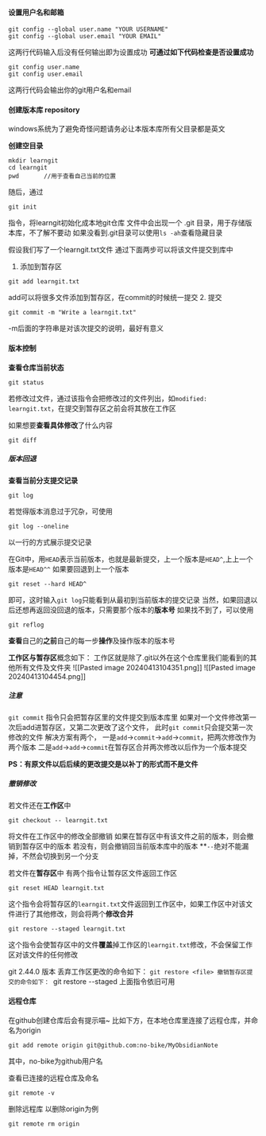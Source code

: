 #### 设置用户名和邮箱
```
git config --global user.name "YOUR USERNAME"
git config --global user.email "YOUR EMAIL"
```
这两行代码输入后没有任何输出即为设置成功
**可通过如下代码检查是否设置成功**
```
git config user.name
git config user.email
```
这两行代码会输出你的git用户名和email

#### 创建版本库 repository
windows系统为了避免奇怪问题请务必让本版本库所有父目录都是英文

**创建空目录**
```
mkdir learngit
cd learngit
pwd       //用于查看自己当前的位置
```
随后，通过
```
git init
```
指令，将learngit初始化成本地git仓库
文件中会出现一个 .git 目录，用于存储版本库，不了解不要动
如果没看到.git目录可以使用`ls -ah`查看隐藏目录

假设我们写了一个learngit.txt文件
通过下面两步可以将该文件提交到库中
1. 添加到暂存区
```
git add learngit.txt
```
add可以将很多文件添加到暂存区，在commit的时候统一提交
2. 提交
```
git commit -m "Write a learngit.txt"
```
-m后面的字符串是对该次提交的说明，最好有意义

#### 版本控制

**查看仓库当前状态**
```
git status
```
若修改过文件，通过该指令会把修改过的文件列出，如`modified: learngit.txt`，在提交到暂存区之前会将其放在工作区

如果想要**查看具体修改**了什么内容
```
git diff
```


##### 版本回退

**查看当前分支提交记录**
```
git log
```
若觉得版本消息过于冗杂，可使用
```
git log --oneline
```
以一行的方式展示提交记录

在Git中，用`HEAD`表示当前版本，也就是最新提交，上一个版本是`HEAD^`,上上一个版本是`HEAD^^`
如果要回退到上一个版本
```
git reset --hard HEAD^
```
即可，这时输入`git log`只能看到从最初到当前版本的提交记录
当然，如果回退以后还想再返回没回退的版本，只需要那个版本的**版本号**
如果找不到了，可以使用
```
git reflog
```
**查看**自己的**之前**自己的每一步**操作**及操作版本的版本号

**工作区与暂存区**概念如下：
工作区就是除了.git以外在这个仓库里我们能看到的其他所有文件及文件夹
![[Pasted image 20240413104351.png]]
![[Pasted image 20240413104454.png]]

##### 注意
`git commit` 指令只会把暂存区里的文件提交到版本库里
如果对一个文件修改第一次后add进暂存区，又第二次更改了这个文件，
此时`git commit`只会提交第一次修改的文件
解决方案有两个，
一是`add`->`commit`->`add`->`commit`，把两次修改作为两个版本
二是`add`->`add`->`commit`在暂存区合并两次修改以后作为一个版本提交

**PS：有原文件以后后续的更改提交是以补丁的形式而不是文件**

##### 撤销修改

若文件还在**工作区**中
```
git checkout -- learngit.txt
```
将文件在工作区中的修改全部撤销
如果在暂存区中有该文件之前的版本，则会撤销到暂存区中的版本
若没有，则会撤销回当前版本库中的版本
**`--`绝对不能漏掉，不然会切换到另一个分支

若文件在**暂存区**中
有两个指令让暂存区文件返回工作区
```
git reset HEAD learngit.txt
```
这个指令会将暂存区的`learngit.txt`文件返回到工作区中，如果工作区中对该文件进行了其他修改，则会将两个**修改合并**

```
git restore --staged learngit.txt
```
这个指令会使暂存区中的文件**覆盖**掉工作区的`learngit.txt`修改，不会保留工作区对该文件的任何修改


git 2.44.0 版本
丢弃工作区更改的命令如下：
`git restore <file>
撤销暂存区提交的命令如下：
`git restore --staged <file>
上面指令依旧可用


#### 远程仓库

在github创建仓库后会有提示喵~
比如下方，在本地仓库里连接了远程仓库，并命名为origin
```
git add remote origin git@github.com:no-bike/MyObsidianNote
```

其中，no-bike为github用户名

查看已连接的远程仓库及命名
```
git remote -v
```

删除远程库
以删除origin为例
```
git remote rm origin
```

